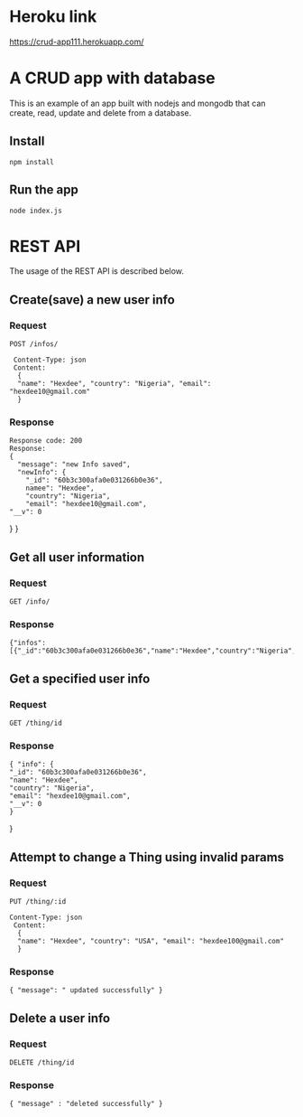 # Heroku link 
https://crud-app111.herokuapp.com/

# A CRUD app with database

This is an example of an app built with nodejs and mongodb that can create, read, update and delete from a database.

## Install

    npm install

## Run the app

    node index.js

# REST API

The usage of the REST API is described below.

## Create(save) a new user info

### Request

`POST /infos/`

     Content-Type: json
     Content:
      {
      "name": "Hexdee", "country": "Nigeria", "email": "hexdee10@gmail.com"
      }

### Response

    Response code: 200
    Response:
    {
      "message": "new Info saved",
      "newInfo": {
        "_id": "60b3c300afa0e031266b0e36",
        namee": "Hexdee",
        "country": "Nigeria",
        "email": "hexdee10@gmail.com",
    "__v": 0
  }
}

## Get all user information

### Request

`GET /info/`

### Response

    {"infos":[{"_id":"60b3c300afa0e031266b0e36","name":"Hexdee","country":"Nigeria","email":"hexdee10@gmail.com","__v":0}]}


## Get a specified user info

### Request

`GET /thing/id`

### Response

    { "info": {
    "_id": "60b3c300afa0e031266b0e36",
    "name": "Hexdee",
    "country": "Nigeria",
    "email": "hexdee10@gmail.com",
    "__v": 0
    }
}


## Attempt to change a Thing using invalid params

### Request

`PUT /thing/:id`

    Content-Type: json
     Content:
      {
      "name": "Hexdee", "country": "USA", "email": "hexdee100@gmail.com"
      }

### Response

    { "message": " updated successfully" }
    
## Delete a user info

### Request

`DELETE /thing/id`

### Response

    { "message" : "deleted successfully" }

